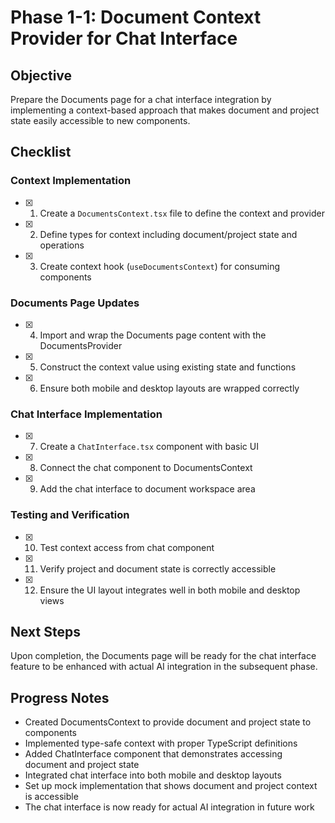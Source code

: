 # Phase 1-1: Document Context Provider for Chat Interface

## Objective
Prepare the Documents page for a chat interface integration by implementing a context-based approach that makes document and project state easily accessible to new components.

## Checklist

### Context Implementation
- [x] 1. Create a `DocumentsContext.tsx` file to define the context and provider
- [x] 2. Define types for context including document/project state and operations
- [x] 3. Create context hook (`useDocumentsContext`) for consuming components

### Documents Page Updates
- [x] 4. Import and wrap the Documents page content with the DocumentsProvider
- [x] 5. Construct the context value using existing state and functions
- [x] 6. Ensure both mobile and desktop layouts are wrapped correctly

### Chat Interface Implementation
- [x] 7. Create a `ChatInterface.tsx` component with basic UI
- [x] 8. Connect the chat component to DocumentsContext
- [x] 9. Add the chat interface to document workspace area

### Testing and Verification  
- [x] 10. Test context access from chat component
- [x] 11. Verify project and document state is correctly accessible
- [x] 12. Ensure the UI layout integrates well in both mobile and desktop views

## Next Steps
Upon completion, the Documents page will be ready for the chat interface feature to be enhanced with actual AI integration in the subsequent phase.

## Progress Notes
- Created DocumentsContext to provide document and project state to components
- Implemented type-safe context with proper TypeScript definitions
- Added ChatInterface component that demonstrates accessing document and project state
- Integrated chat interface into both mobile and desktop layouts
- Set up mock implementation that shows document and project context is accessible
- The chat interface is now ready for actual AI integration in future work 